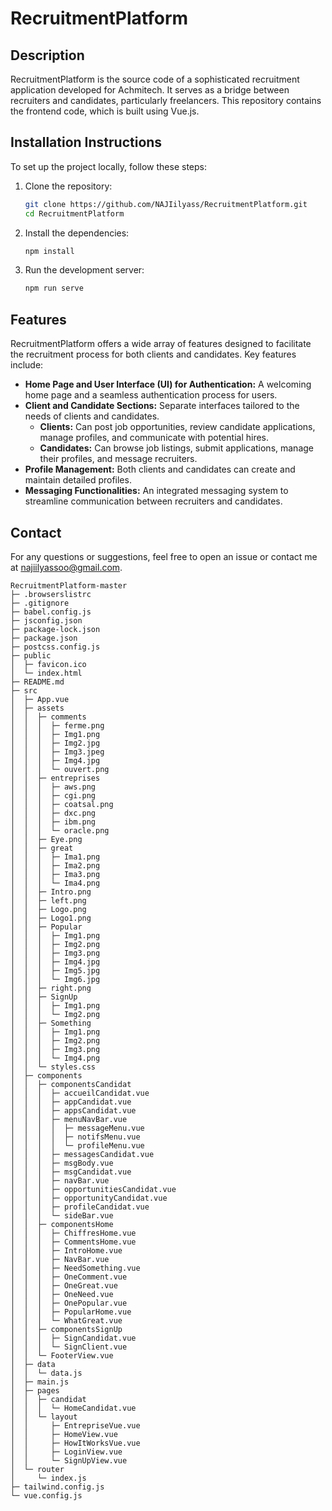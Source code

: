 # RecruitmentPlatform

## Description
RecruitmentPlatform is the source code of a sophisticated recruitment application developed for Achmitech. It serves as a bridge between recruiters and candidates, particularly freelancers. This repository contains the frontend code, which is built using Vue.js.

## Installation Instructions
To set up the project locally, follow these steps:

1. Clone the repository:
   ```bash
   git clone https://github.com/NAJIilyass/RecruitmentPlatform.git
   cd RecruitmentPlatform
   ```

2. Install the dependencies:
   ```bash
   npm install
   ```

3. Run the development server:
   ```bash
   npm run serve
   ```

## Features
RecruitmentPlatform offers a wide array of features designed to facilitate the recruitment process for both clients and candidates. Key features include:

- **Home Page and User Interface (UI) for Authentication:** A welcoming home page and a seamless authentication process for users.
- **Client and Candidate Sections:** Separate interfaces tailored to the needs of clients and candidates.
  - **Clients:** Can post job opportunities, review candidate applications, manage profiles, and communicate with potential hires.
  - **Candidates:** Can browse job listings, submit applications, manage their profiles, and message recruiters.
- **Profile Management:** Both clients and candidates can create and maintain detailed profiles.
- **Messaging Functionalities:** An integrated messaging system to streamline communication between recruiters and candidates.

## Contact
For any questions or suggestions, feel free to open an issue or contact me at najiilyassoo@gmail.com.

```
RecruitmentPlatform-master
├─ .browserslistrc
├─ .gitignore
├─ babel.config.js
├─ jsconfig.json
├─ package-lock.json
├─ package.json
├─ postcss.config.js
├─ public
│  ├─ favicon.ico
│  └─ index.html
├─ README.md
├─ src
│  ├─ App.vue
│  ├─ assets
│  │  ├─ comments
│  │  │  ├─ ferme.png
│  │  │  ├─ Img1.png
│  │  │  ├─ Img2.jpg
│  │  │  ├─ Img3.jpeg
│  │  │  ├─ Img4.jpg
│  │  │  └─ ouvert.png
│  │  ├─ entreprises
│  │  │  ├─ aws.png
│  │  │  ├─ cgi.png
│  │  │  ├─ coatsal.png
│  │  │  ├─ dxc.png
│  │  │  ├─ ibm.png
│  │  │  └─ oracle.png
│  │  ├─ Eye.png
│  │  ├─ great
│  │  │  ├─ Ima1.png
│  │  │  ├─ Ima2.png
│  │  │  ├─ Ima3.png
│  │  │  └─ Ima4.png
│  │  ├─ Intro.png
│  │  ├─ left.png
│  │  ├─ Logo.png
│  │  ├─ Logo1.png
│  │  ├─ Popular
│  │  │  ├─ Img1.png
│  │  │  ├─ Img2.png
│  │  │  ├─ Img3.png
│  │  │  ├─ Img4.jpg
│  │  │  ├─ Img5.jpg
│  │  │  └─ Img6.jpg
│  │  ├─ right.png
│  │  ├─ SignUp
│  │  │  ├─ Img1.png
│  │  │  └─ Img2.png
│  │  ├─ Something
│  │  │  ├─ Img1.png
│  │  │  ├─ Img2.png
│  │  │  ├─ Img3.png
│  │  │  └─ Img4.png
│  │  └─ styles.css
│  ├─ components
│  │  ├─ componentsCandidat
│  │  │  ├─ accueilCandidat.vue
│  │  │  ├─ appCandidat.vue
│  │  │  ├─ appsCandidat.vue
│  │  │  ├─ menuNavBar.vue
│  │  │  │  ├─ messageMenu.vue
│  │  │  │  ├─ notifsMenu.vue
│  │  │  │  └─ profileMenu.vue
│  │  │  ├─ messagesCandidat.vue
│  │  │  ├─ msgBody.vue
│  │  │  ├─ msgCandidat.vue
│  │  │  ├─ navBar.vue
│  │  │  ├─ opportunitiesCandidat.vue
│  │  │  ├─ opportunityCandidat.vue
│  │  │  ├─ profileCandidat.vue
│  │  │  └─ sideBar.vue
│  │  ├─ componentsHome
│  │  │  ├─ ChiffresHome.vue
│  │  │  ├─ CommentsHome.vue
│  │  │  ├─ IntroHome.vue
│  │  │  ├─ NavBar.vue
│  │  │  ├─ NeedSomething.vue
│  │  │  ├─ OneComment.vue
│  │  │  ├─ OneGreat.vue
│  │  │  ├─ OneNeed.vue
│  │  │  ├─ OnePopular.vue
│  │  │  ├─ PopularHome.vue
│  │  │  └─ WhatGreat.vue
│  │  ├─ componentsSignUp
│  │  │  ├─ SignCandidat.vue
│  │  │  └─ SignClient.vue
│  │  └─ FooterView.vue
│  ├─ data
│  │  └─ data.js
│  ├─ main.js
│  ├─ pages
│  │  ├─ candidat
│  │  │  └─ HomeCandidat.vue
│  │  └─ layout
│  │     ├─ EntrepriseVue.vue
│  │     ├─ HomeView.vue
│  │     ├─ HowItWorksVue.vue
│  │     ├─ LoginView.vue
│  │     └─ SignUpView.vue
│  └─ router
│     └─ index.js
├─ tailwind.config.js
└─ vue.config.js

```